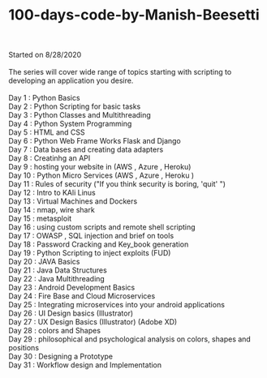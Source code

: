 # 100-days-code-by-Manish-Beesetti</br></br>

Started on 8/28/2020</br></br>The series will cover wide range of topics starting with scripting to developing an application you desire. </br></br>Day 1   : Python Basics</br>Day 2   : Python Scripting for basic tasks</br>Day 3   : Python Classes and Multithreading </br>Day 4   : Python System Programming</br>Day 5   : HTML and CSS </br>Day 6   : Python Web Frame Works Flask and Django</br>Day 7   : Data bases and creating data adapters</br>Day 8   : Creatinhg an API </br>Day 9   : hosting your website in (AWS , Azure , Heroku)</br>Day 10   : Python Micro Services (AWS , Azure , Heroku )</br>Day 11  : Rules of security ("If you think security is boring, \'quit\' ")</br>Day 12  : Intro to KAli Linus </br>Day 13  : Virtual Machines and Dockers</br>Day 14  : nmap, wire shark</br>Day 15  : metasploit </br>Day 16  : using custom scripts and remote shell scripting </br>Day 17  : OWASP , SQL injection and brief on tools</br>Day 18  : Password Cracking and Key_book generation</br>Day 19  : Python Scripting to inject exploits (FUD)</br>Day 20  : JAVA Basics </br>Day 21  : Java Data Structures </br>Day 22  : Java Multithreading </br>Day 23  : Android Development Basics </br>Day 24  : Fire Base and Cloud Microservices </br>Day 25  : Integrating microservices into your android applications </br>Day 26  : UI Design basics (Illustrator)</br>Day 27  : UX Design Basics (Illustrator) (Adobe XD)</br>Day 28  : colors and Shapes </br>Day 29  : philosophical and psychological analysis on colors, shapes and positions </br>Day 30  : Designing a Prototype</br>Day 31  : Workflow design and Implementation</br>
